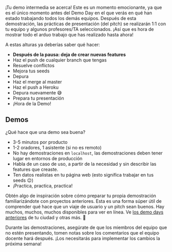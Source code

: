 ¡Tu demo intermedia se acerca! Este es un momento emocionante, ya que es el único momento antes del Demo Day en el que verás en qué han estado trabajando todos los demás equipos. Después de esta demostración, las prácticas de presentación (del pitch) se realizarán 1:1 con tu equipo y algunos profesores/TA seleccionados. ¡Así que es hora de mostrar todo el arduo trabajo que has realizado hasta ahora!

A estas alturas ya deberías saber qué hacer:
- **Después de la pausa: deja de crear nuevas features**
- Haz el push de cualquier branch que tengas
- Resuelve conflictos
- Mejora tus seeds
- Depura
- Haz el merge al master
- Haz el push a Heroku
- Depura nuevamente 😅
- Prepara tu presentación
- ¡Hora de la Demo!

## Demos

¿Qué hace que una demo sea buena?
- 3-5 minutos por producto
- 1-2 oradores, 1 asistente (si no es remoto)
- No hay demostraciones en `localhost`, las demostraciones deben tener lugar en entornos de producción
- Habla de un caso de uso, a partir de la necesidad y sin describir las features que creaste.
- Ten datos realistas en tu página web (esto significa trabajar en tus seeds 😉)
- ¡Practica, practica, practica!

Obtén algo de inspiración sobre cómo preparar tu propia demostración familiarizándote con proyectos anteriores. Esta es una forma súper útil de comprender qué hace que un viaje de usuario y un pitch sean buenos. Hay muchos, muchos, muchos disponibles para ver en línea. Ve [los demo days anteriores](https://www.youtube.com/playlist?list=PLkbmdtbypn7R_BN6nFX-XZc7uDyMSxhye) de tu ciudad y otras más. 🚀

Durante las demostraciones, asegúrate de que los miembros del equipo que no estén presentando, tomen notas sobre los comentarios que el equipo docente hará después. ¡Los necesitarás para implementar los cambios la próxima semana!
